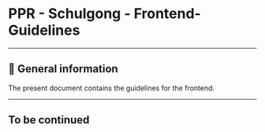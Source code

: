 # PPR - Schulgong - Frontend-Guidelines 

<hr>

## :pushpin: General information

The present document contains the guidelines for the frontend.

<hr>

## To be continued
